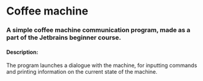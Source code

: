 # Coffee machine
### A simple coffee machine communication program, made as a part of the Jetbrains beginner course.
#### Description:
The program launches a dialogue with the machine, for inputting commands and printing information
on the current state of the machine.
